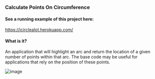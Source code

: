 ### Calculate Points On Circumference

#### See a running example of this project here:
https://icirclealot.herokuapp.com/

#### What is it?
An application that will highlight an arc and return the location of a given number of points within that arc. The base code may be useful for applications that rely on the position of these points.

![image](https://user-images.githubusercontent.com/37227196/223605735-461e5bd5-5940-41c8-8019-33bd29e951c6.png)

